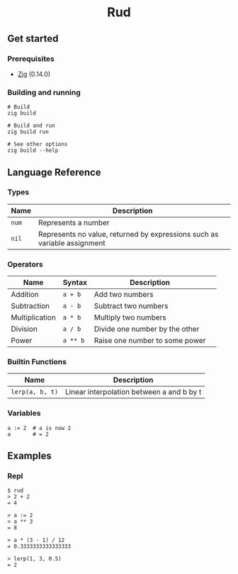 <h1 align="center">Rud</h1>

## Get started
### Prerequisites
- [Zig](https://ziglang.org) (0.14.0)

### Building and running
```
# Build
zig build

# Build and run
zig build run

# See other options
zig build --help
```

## Language Reference
### Types
| Name  | Description                                                              |
|-------|--------------------------------------------------------------------------|
| `num` | Represents a number                                                      |
| `nil` | Represents no value, returned by expressions such as variable assignment |

### Operators
| Name           | Syntax   | Description                    |   |
|----------------|----------|--------------------------------|---|
| Addition       | `a + b`  | Add two numbers                |   |
| Subtraction    | `a - b`  | Subtract two numbers           |   |
| Multiplication | `a * b`  | Multiply two numbers           |   |
| Division       | `a / b`  | Divide one number by the other |   |
| Power          | `a ** b` | Raise one number to some power |   |

### Builtin Functions
| Name            | Description                               |
|-----------------|-------------------------------------------|
| `lerp(a, b, t)` | Linear interpolation between a and b by t |

### Variables
```
a := 2  # a is now 2
a       # = 2
```

## Examples
### Repl
```
$ rud
> 2 + 2
= 4

> a := 2
> a ** 3
= 8

> a * (3 - 1) / 12
= 0.3333333333333333

> lerp(1, 3, 0.5)
= 2
```
